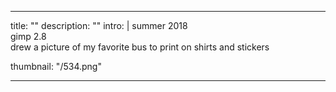 ---

title: ""
description: ""
intro: |
 summer 2018 <br>
 gimp 2.8 <br>
 drew a picture of my favorite bus to print on shirts and stickers

thumbnail: "/534.png"

---